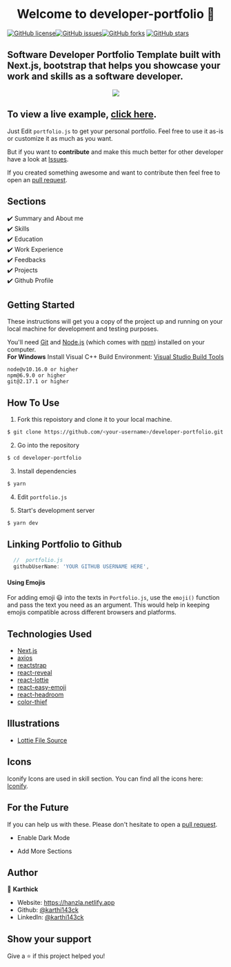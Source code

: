 <h1 align="center">Welcome to developer-portfolio 👋</h1>
<a href="https://github.com/karthi143ck/developer-portfolio/blob/main/LICENSE"><img alt="GitHub license" src="https://img.shields.io/github/license/karthi143ck/developer-portfolio"></a><a href="https://github.com/karthi143ck/developer-portfolio/issues"><img alt="GitHub issues" src="https://img.shields.io/github/issues/karthi143ck/developer-portfolio"></a><a href="https://github.com/karthi143ck/developer-portfolio/network"><img alt="GitHub forks" src="https://img.shields.io/github/forks/karthi143ck/developer-portfolio"></a> <a href="https://github.com/karthi143ck/developer-portfolio/stargazers"><img alt="GitHub stars" src="https://img.shields.io/github/stars/karthi143ck/developer-portfolio"></a>

## Software Developer Portfolio Template built with Next.js, bootstrap that helps you showcase your work and skills as a software developer.

<p align="center">
  <kbd>
    <img src="https://github.com/karthi143ck/developer-portfolio/blob/master/picture.PNG"></img>
  </kbd>
</p>

## To view a live example, **[click here](https://developer-portfolio-karthi143ck.vercel.app/)**.

Just Edit `portfolio.js` to get your personal portfolio. Feel free to use it as-is or customize it as much as you want.

But if you want to **contribute** and make this much better for other developer have a look at [Issues](https://github.com/karthi143ck/developer-portfolio/issues).

If you created something awesome and want to contribute then feel free to open an [pull request](https://github.com/karthi143ck/developer-portfolio/pulls).

## Sections

✔️ Summary and About me\
✔️ Skills\
✔️ Education\
✔️ Work Experience\
✔️ Feedbacks\
✔️ Projects\
✔️ Github Profile

## Getting Started

These instructions will get you a copy of the project up and running on your local machine for development and testing purposes.

You'll need [Git](https://git-scm.com) and [Node.js](https://nodejs.org/en/download/) (which comes with [npm](http://npmjs.com)) installed on your computer.
<br>
**For Windows** Install Visual C++ Build Environment: [Visual Studio Build Tools](https://visualstudio.microsoft.com/thank-you-downloading-visual-studio/?sku=BuildTools)

```
node@v10.16.0 or higher
npm@6.9.0 or higher
git@2.17.1 or higher
```

## How To Use

1. Fork this repoistory and clone it to your local machine.

```bash
$ git clone https://github.com/<your-username>/developer-portfolio.git
```

2. Go into the repository

```bash
$ cd developer-portfolio
```

3. Install dependencies

```bash
$ yarn
```

4. Edit `portfolio.js`

5. Start's development server

```bash
$ yarn dev
```

## Linking Portfolio to Github

```javascript
  //  portfolio.js
  githubUserName: 'YOUR GITHUB USERNAME HERE',
```

#### Using Emojis

For adding emoji 😃 into the texts in `Portfolio.js`, use the `emoji()` function and pass the text you need as an argument. This would help in keeping emojis compatible across different browsers and platforms.

## Technologies Used

- [Next.js](https://nextjs.org/)
- [axios](https://www.npmjs.com/package/axios)
- [reactstrap](https://reactstrap.github.io/)
- [react-reveal](https://www.react-reveal.com/)
- [react-lottie](https://www.npmjs.com/package/react-lottie)
- [react-easy-emoji](https://github.com/appfigures/react-easy-emoji)
- [react-headroom](https://github.com/KyleAMathews/react-headroom)
- [color-thief](https://github.com/lokesh/color-thief)

## Illustrations

- [Lottie File Source](https://lottiefiles.com)

## Icons

Iconify Icons are used in skill section. You can find all the icons here: [Iconify](https://icon-sets.iconify.design/).

## For the Future

If you can help us with these. Please don't hesitate to open a [pull request](https://github.com/karthi143ck/developer-portfolio/pulls).

- Enable Dark Mode

- Add More Sections

## Author

👤 **Karthick**

- Website: https://hanzla.netlify.app
- Github: [@karthi143ck](https://github.com/karthi143ck)
- LinkedIn: [@karthi143ck](https://linkedin.com/in/karthi143ck)

## Show your support

Give a ⭐️ if this project helped you!
